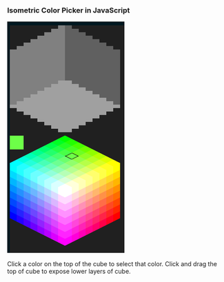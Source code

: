 ### Isometric Color Picker in JavaScript

<img src="https://github.com/caiannello/isometric_colorpicker_js/blob/main/demo.png?raw=true"  />

Click a color on the top of the cube to select that color. 
Click and drag the top of cube to expose lower layers of cube.
